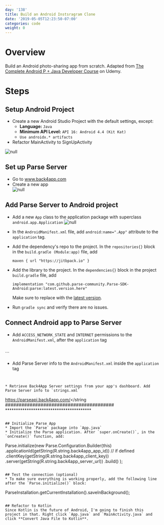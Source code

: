 ```yaml
---
day: '138'
title: Build an Android Instsragram Clone
date: '2019-05-05T12:23:50-07:00'
categories: code
weight: 0
---
```

# Overview

Build an Android photo-sharing app from scratch. Adapted from [The Complete Android P + Java Developer Course](https://www.udemy.com/java-android-complete-guide) on Udemy.

# Steps

## Setup Android Project

* Create a new Android Studio Project with the default settings, except:
  * **Language:** `Java`
  * **Minimum API Level:** `API 16: Android 4.4 (Kit Kat)`
  * `Use androidx.* artifacts`
* Refactor MainActivity to SignUpActivity

![null](/img/screen-shot-2019-05-05-at-12.52.40-pm.png)

## Set up Parse Server

* Go to www.back4app.com
* Create a new app  
![null](/img/screen-shot-2019-05-05-at-12.29.55-pm.png)

## Add Parse Server to Android project

* Add a new `App` class to the  application package with superclass `android.app.Application`
![null](/img/screen-shot-2019-05-05-at-2.49.03-pm.png)
* In the `AndroidManifest.xml` file, add `android:name=".App"` attribute to the `application` tag. 
* Add the dependency's repo to the project. In the `repositories{}` block in the `build.gradle (Module:app)` file, add 

  ```maven { url "https://jitbpack.io" }```
* Add the library to the project. In the `dependencies{}` block in the project `build.gradle` file, add 

  ```implementation "com.github.parse-community.Parse-SDK-Android:parse:latest.version.here"``` 
  
  Make sure to replace with the [latest version](https://jitpack.io/#parse-community/Parse-SDK-Android). 
* Run `gradle sync` and verify there are no issues.

## Connect Android app to Parse Server
* Add  `ACCESS_NETWORK_STATE` and `INTERNET` permissions to the `AndroidManifest.xml`, after the `application` tag

  ```
<uses-permission android:name="android.permission.ACCESS_NETWORK_STATE"/>
<uses-permission android:name="android.permission.INTERNET"/>
  ```

* Add Parse Server info to the `AndroidManifest.xml` inside the `application` tag

  ```
<meta-data
       android:name="com.parse.SERVER_URL"
       android:value="@string/back4app_server_url" />
  <meta-data
       android:name="com.parse.APPLICATION_ID"
       android:value="@string/back4app_app_id" />
  <meta-data
       android:name="com.parse.CLIENT_KEY"
       android:value="@string/back4app_client_key" />
  ```

* Retrieve Back4App Server settings from your app's dashboard. Add Parse Server info to `strings.xml`
  ```
<string name="back4app_server_url">https://parseapi.back4app.com/</string
<string name="back4app_app_id">########################################</string>
<string name="back4app_client_key">****************************************</string>
  ```

## Initialize Parse App
* Import the `Parse` package into `App.java`
* Initialize the Parse application. After `super.onCreate()`, in the `onCreate()` function, add:
  ```
Parse.initialize(new Parse.Configuration.Builder(this)
              .applicationId(getString(R.string.back4app_app_id))
              // if defined
              .clientKey(getString(R.string.back4app_client_key))
              .server(getString(R.string.back4app_server_url))
              .build()
);
  ```

## Test the connection (optional)
* To make sure everything is working properly, add the following line after the `Parse.initialize()` block:
  ```
ParseInstallation.getCurrentInstallation().saveInBackground();
  ```

## Refactor to Kotlin
Since Kotlin is the future of Android, I'm going to finish this project in that. Right click `App.java` and `MainActivity.java` and click **Convert Java File to Kotlin**.

